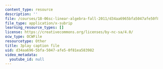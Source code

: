 ```yaml
---
content_type: resource
description: ''
file: /courses/18-06sc-linear-algebra-fall-2011/d34aa6965bfa5047afe50f81ea583982_HEQuN0QELSQ.vtt
file_type: application/x-subrip
learning_resource_types: []
license: https://creativecommons.org/licenses/by-nc-sa/4.0/
ocw_type: OCWFile
resourcetype: Other
title: 3play caption file
uid: d34aa696-5bfa-5047-afe5-0f81ea583982
video_metadata:
  youtube_id: null
---
```

